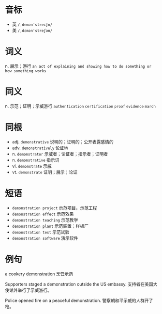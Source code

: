 # 音标

- 英 `/ˌdemənˈstreɪʃn/`
- 美 `/,dɛmən'streʃən/`

# 词义

n. 展示；游行
`an act of explaining and showing how to do something or how something works`

# 同义

n. 示范；证明；示威游行
`authentication` `certification` `proof` `evidence` `march`

# 同根

- adj. `demonstrative` 说明的；证明的；公开表露感情的
- adv. `demonstratively` 论证地
- n. `demonstrator` 示威者；论证者；指示者；证明者
- n. `demonstrative` 指示词
- vi. `demonstrate` 示威
- vt. `demonstrate` 证明；展示；论证

# 短语

- `demonstration project` 示范项目，示范工程
- `demonstration effect` 示范效果
- `demonstration teaching` 示范教学
- `demonstration plant` 示范装置；样板厂
- `demonstration test` 示范试验
- `demonstration software` 演示软件

# 例句

a cookery demonstration
烹饪示范

Supporters staged a demonstration outside the US embassy.
支持者在美国大使馆外举行了示威游行。

Police opened fire on a peaceful demonstration.
警察朝和平示威的人群开了枪。


